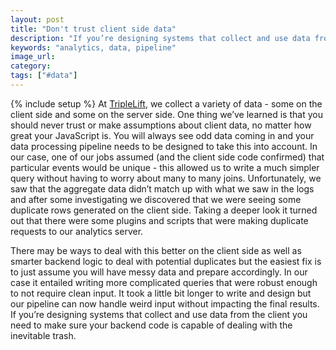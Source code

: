 ```yaml
---
layout: post
title: "Don't trust client side data"
description: "If you’re designing systems that collect and use data from the client you need to make sure your backend code is capable of dealing with the inevitable trash."
keywords: "analytics, data, pipeline"
image_url:
category:
tags: ["#data"]
---
```

{% include setup %}
At <a href="http://triplelift.com/" target="_blank">TripleLift</a>, we collect a variety of data - some on the client side and some on the server side. One thing we’ve learned is that you should never trust or make assumptions about client data, no matter how great your JavaScript is. You will always see odd data coming in and your data processing pipeline needs to be designed to take this into account. In our case, one of our jobs assumed (and the client side code confirmed) that particular events would be unique - this allowed us to write a much simpler query without having to worry about many to many joins. Unfortunately, we saw that the aggregate data didn’t match up with what we saw in the logs and after some investigating we discovered that we were seeing some duplicate rows generated on the client side. Taking a deeper look it turned out that there were some plugins and scripts that were making duplicate requests to our analytics server.

There may be ways to deal with this better on the client side as well as smarter backend logic to deal with potential duplicates but the easiest fix is to just assume you will have messy data and prepare accordingly. In our case it entailed writing more complicated queries that were robust enough to not require clean input. It took a little bit longer to write and design but our pipeline can now handle weird input without impacting the final results. If you’re designing systems that collect and use data from the client you need to make sure your backend code is capable of dealing with the inevitable trash.